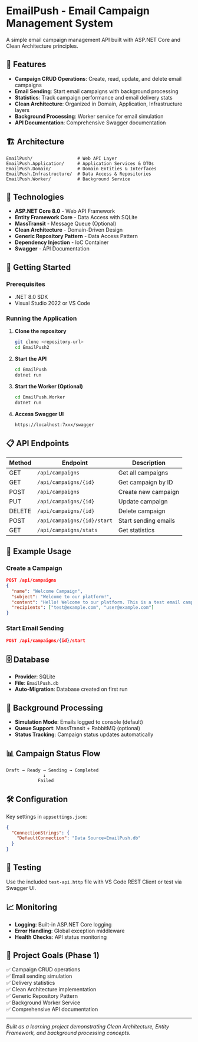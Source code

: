 # EmailPush - Email Campaign Management System

A simple email campaign management API built with ASP.NET Core and Clean Architecture principles.

## 🚀 Features

- **Campaign CRUD Operations**: Create, read, update, and delete email campaigns
- **Email Sending**: Start email campaigns with background processing
- **Statistics**: Track campaign performance and email delivery stats
- **Clean Architecture**: Organized in Domain, Application, Infrastructure layers
- **Background Processing**: Worker service for email simulation
- **API Documentation**: Comprehensive Swagger documentation

## 🏗️ Architecture

```
EmailPush/                 # Web API Layer
EmailPush.Application/     # Application Services & DTOs
EmailPush.Domain/          # Domain Entities & Interfaces  
EmailPush.Infrastructure/  # Data Access & Repositories
EmailPush.Worker/          # Background Service
```

## 🔧 Technologies

- **ASP.NET Core 8.0** - Web API Framework
- **Entity Framework Core** - Data Access with SQLite
- **MassTransit** - Message Queue (Optional)
- **Clean Architecture** - Domain-Driven Design
- **Generic Repository Pattern** - Data Access Pattern
- **Dependency Injection** - IoC Container
- **Swagger** - API Documentation

## 🚦 Getting Started

### Prerequisites

- .NET 8.0 SDK
- Visual Studio 2022 or VS Code

### Running the Application

1. **Clone the repository**
   ```bash
   git clone <repository-url>
   cd EmailPush2
   ```

2. **Start the API**
   ```bash
   cd EmailPush
   dotnet run
   ```

3. **Start the Worker (Optional)**
   ```bash
   cd EmailPush.Worker
   dotnet run
   ```

4. **Access Swagger UI**
   ```
   https://localhost:7xxx/swagger
   ```

## 📋 API Endpoints

| Method | Endpoint | Description |
|--------|----------|-------------|
| GET    | `/api/campaigns` | Get all campaigns |
| GET    | `/api/campaigns/{id}` | Get campaign by ID |
| POST   | `/api/campaigns` | Create new campaign |
| PUT    | `/api/campaigns/{id}` | Update campaign |
| DELETE | `/api/campaigns/{id}` | Delete campaign |
| POST   | `/api/campaigns/{id}/start` | Start sending emails |
| GET    | `/api/campaigns/stats` | Get statistics |

## 📝 Example Usage

### Create a Campaign
```json
POST /api/campaigns
{
  "name": "Welcome Campaign",
  "subject": "Welcome to our platform!",
  "content": "Hello! Welcome to our platform. This is a test email campaign.",
  "recipients": ["test@example.com", "user@example.com"]
}
```

### Start Email Sending
```json
POST /api/campaigns/{id}/start
```

## 🗄️ Database

- **Provider**: SQLite
- **File**: `EmailPush.db`
- **Auto-Migration**: Database created on first run

## 🔄 Background Processing

- **Simulation Mode**: Emails logged to console (default)
- **Queue Support**: MassTransit + RabbitMQ (optional)
- **Status Tracking**: Campaign status updates automatically

## 📊 Campaign Status Flow

```
Draft → Ready → Sending → Completed
              ↓
            Failed
```

## 🛠️ Configuration

Key settings in `appsettings.json`:

```json
{
  "ConnectionStrings": {
    "DefaultConnection": "Data Source=EmailPush.db"
  }
}
```

## 🧪 Testing

Use the included `test-api.http` file with VS Code REST Client or test via Swagger UI.

## 📈 Monitoring

- **Logging**: Built-in ASP.NET Core logging
- **Error Handling**: Global exception middleware
- **Health Checks**: API status monitoring

## 🎯 Project Goals (Phase 1)

✅ Campaign CRUD operations  
✅ Email sending simulation  
✅ Delivery statistics  
✅ Clean Architecture implementation  
✅ Generic Repository Pattern  
✅ Background Worker Service  
✅ Comprehensive API documentation  

---

*Built as a learning project demonstrating Clean Architecture, Entity Framework, and background processing concepts.*